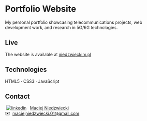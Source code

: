 # Portfolio Website

My personal portfolio showcasing telecommunications projects, web development work, and research in 5G/6G technologies.

## Live

The website is available at [niedzwieckim.pl](https://niedzwieckim.pl/)

## Technologies

HTML5 · CSS3 · JavaScript

## Contact

&nbsp;[<img src="https://i.stack.imgur.com/gVE0j.png" alt="linkedin">](https://www.linkedin.com/in/maciej-niedzwiecki/)&nbsp;&nbsp;&nbsp;[Maciej Niedźwiecki](https://www.linkedin.com/in/maciej-niedzwiecki/) \
✉️&nbsp;&nbsp;[maciejniedzwiecki.01@gmail.com](mailto:maciejniedzwiecki.01@gmail.com)